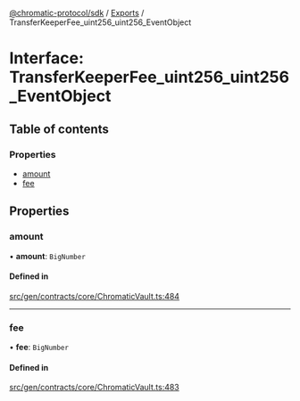 [@chromatic-protocol/sdk](../README.md) / [Exports](../modules.md) / TransferKeeperFee\_uint256\_uint256\_EventObject

# Interface: TransferKeeperFee\_uint256\_uint256\_EventObject

## Table of contents

### Properties

- [amount](TransferKeeperFee_uint256_uint256_EventObject.md#amount)
- [fee](TransferKeeperFee_uint256_uint256_EventObject.md#fee)

## Properties

### amount

• **amount**: `BigNumber`

#### Defined in

[src/gen/contracts/core/ChromaticVault.ts:484](https://github.com/chromatic-protocol/sdk/blob/5e51723/src/gen/contracts/core/ChromaticVault.ts#L484)

___

### fee

• **fee**: `BigNumber`

#### Defined in

[src/gen/contracts/core/ChromaticVault.ts:483](https://github.com/chromatic-protocol/sdk/blob/5e51723/src/gen/contracts/core/ChromaticVault.ts#L483)
